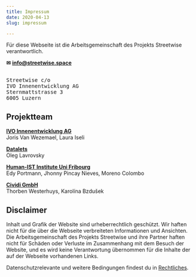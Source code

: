 ```yaml
---
title: Impressum
date: 2020-04-13
slug: impressum

---
```

Für diese Webseite ist die Arbeitsgemeinschaft des Projekts Streetwise verantwortlich.

**✉** [**info@streetwise.space**](mailto:info@streetwise.space)
<pre>  
Streetwise c/o  
IVO Innenentwicklung AG  
Sternmattstrasse 3  
6005 Luzern  
</pre>

## Projektteam

[**IVO Innenentwicklung AG**](https://www.ivo.swiss/)  
Joris Van Wezemael, Laura Iseli

[**Datalets**](https://datalets.ch/)  
Oleg Lavrovsky

[**Human-IST Institute Uni Fribourg**](https://human-ist.unifr.ch/en/)  
Edy Portmann, Jhonny Pincay Nieves, Moreno Colombo

[**Cividi GmbH**](https://cividi.ch/)  
Thorben Westerhuys, Karolína Bzdušek

## Disclaimer

Inhalt und Grafik der Website sind urheberrechtlich geschützt. Wir haften nicht für die über die Webseite verbreiteten Informationen und Ansichten. Die Arbeitsgemeinschaft des Projekts Streetwise und ihre Partner haften nicht für Schäden oder Verluste im Zusammenhang mit dem Besuch der Website, und es wird keine Verantwortung übernommen für die Inhalte der auf der Webseite vorhandenen Links.

Datenschutzrelevante und weitere Bedingungen findest du in [Rechtliches](legal).